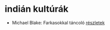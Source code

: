 # indián kultúrák

- Michael Blake: Farkasokkal táncoló [részletek](../_details/Michael%20Blake.md#id_721)